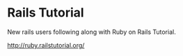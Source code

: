 # Rails Tutorial

New rails users following along with Ruby on Rails Tutorial.

http://ruby.railstutorial.org/